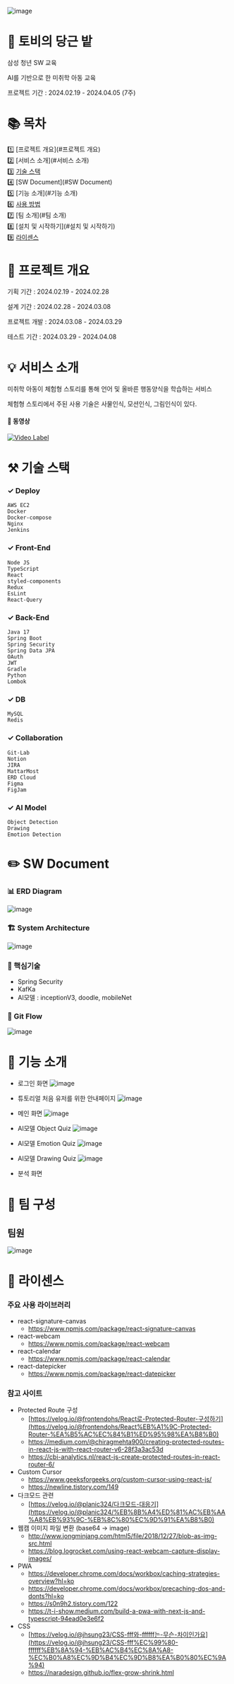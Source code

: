 ![image](https://github.com/Jiwon119/Toby-s-Carrot-Garden/assets/92111247/4a7667ab-c1a5-42aa-a999-b4ff2abd3036)


# 🐇 토비의 당근 밭
삼성 청년 SW 교육

AI를 기반으로 한 미취학 아동 교육

프로젝트 기간 : 2024.02.19 - 2024.04.05 (7주)

# 📚 목차

1️⃣ [프로젝트 개요](#프로젝트 개요)<br>
2️⃣ [서비스 소개](#서비스 소개)<br>
3️⃣ [기술 스택](#기술-스택)<br>
4️⃣ [SW Document](#SW Document)<br>
5️⃣ [기능 소개](#기능 소개)<br>
6️⃣ [사용 방법](#기여하기)<br>
7️⃣ [팀 소개](#팀 소개)<br>
8️⃣ [설치 및 시작하기](#설치 및 시작하기)<br>
9️⃣ [라이센스](#라이센스)<br>

# 🌳 프로젝트 개요

기획 기간 : 2024.02.19 - 2024.02.28

설계 기간 : 2024.02.28 - 2024.03.08

프로젝트 개발 : 2024.03.08 - 2024.03.29

테스트 기간 : 2024.03.29 - 2024.04.08


# 💡 서비스 소개
미취학 아동이 체험형 스토리를 통해 언어 및 올바른 행동양식을 학습하는 서비스

체험형 스토리에서 주된 사용 기술은 사물인식, 모션인식, 그림인식이 있다.

#### 🎦 동영상
[![Video Label](http://img.youtube.com/vi/JBYrgkJb9Wo/0.jpg)](https://youtu.be/JBYrgkJb9Wo)

# ⚒️ 기술 스택

### ✓ Deploy

`AWS EC2`<br>
`Docker`<br>
`Docker-compose`<br>
`Nginx`<br>
`Jenkins`<br>

### ✓ Front-End

`Node JS`<br>
`TypeScript`<br>
`React`<br>
`styled-components`<br>
`Redux`<br>
`EsLint`<br>
`React-Query`<br>

### ✓ Back-End

`Java 17`<br>
`Spring Boot`<br>
`Spring Security`<br>
`Spring Data JPA`<br>
`OAuth`<br>
`JWT`<br>
`Gradle`<br>
`Python`<br>
`Lombok`<br>


### ✓ DB

`MySQL`<br>
`Redis`<br>

### ✓ Collaboration

`Git-Lab`<br>
`Notion`<br>
`JIRA`<br>
`MattarMost`<br>
`ERD Cloud`<br>
`Figma`<br>
`FigJam`<br>

### ✓ AI Model

`Object Detection`<br>
`Drawing`<br>
`Emotion Detection`<br>

# ✏️ SW Document

### 📊 ERD Diagram
![image](https://github.com/Jiwon119/Toby-s-Carrot-Garden/assets/92111247/6f22dc6f-f26f-4d34-b83e-c40f8f168f31)

### 🏗 System Architecture
![image](https://github.com/Jiwon119/Toby-s-Carrot-Garden/assets/92111247/ddf344f3-53ed-4fef-9a02-5806a2c1d8af)

### 🔮 핵심기술
- Spring Security
- KafKa
- AI모델 : inceptionV3, doodle, mobileNet

### 🚀 Git Flow
![image](https://github.com/Jiwon119/Toby-s-Carrot-Garden/assets/92111247/52c69032-d23d-4953-acf4-53fcd62c282f)


<!-- # 📍 사용 방법
### 🎨 설치 및 시작하기 -->

# 💾 기능 소개
- 로그인 화면
![image](https://github.com/Jiwon119/Toby-s-Carrot-Garden/assets/92111247/325b79c3-861b-46f0-977f-2ede86c0c55d)  
  
  
- 튜토리얼 처음 유저를 위한 안내페이지
![image](https://github.com/Jiwon119/Toby-s-Carrot-Garden/assets/92111247/8c9df2c2-f35e-4918-988b-9f552be74b14)

  
- 메인 화면
![image](https://github.com/Jiwon119/Toby-s-Carrot-Garden/assets/92111247/827e48e9-f438-464a-89c6-cd52131b30e6)

  
- AI모델 Object Quiz
![image](https://github.com/Jiwon119/Toby-s-Carrot-Garden/assets/92111247/f1f30d41-4794-4ed9-b204-e5f81b61b4a1)
  
  
- AI모델 Emotion Quiz
![image](https://github.com/Jiwon119/Toby-s-Carrot-Garden/assets/92111247/63f4a6b6-2e90-4450-a63f-83509b3b870f)
  
  
- AI모델 Drawing Quiz
![image](https://github.com/Jiwon119/Toby-s-Carrot-Garden/assets/92111247/b01e2094-a3c7-4105-a97b-32d23bf206b5)
  
  
- 분석 화면


# 🐣 팀 구성

## 팀원
![image](https://github.com/Jiwon119/Toby-s-Carrot-Garden/assets/92111247/fa5ba8a6-038a-4c15-8c84-a1aa8d07a357)

<!-- <table>
  <tbody>
    <tr>
      <td align="center"><a href=""><img src="./asset/팀원소개.JPG" alt="팀원 이미지" ><br /><sub><b>팀장 : 김도하</b></sub></a><br /></td>
      <td align="center"><a href=""><img src="./asset/팀원소개.JPG" alt="팀원 이미지" ><br /><sub><b>BE 팀원 : 김지원</b></sub></a><br /></td>
      <td align="center"><a href=""><img src="./asset/팀원소개.JPG" alt="팀원 이미지" ><br /><sub><b>FE 팀원 : 김태훈</b></sub></a><br /></td>
      <td align="center"><a href=""><img src="./asset/팀원소개.JPG" alt="팀원 이미지" ><br /><sub><b>FE 팀원 : 오화석</b></sub></a><br /></td>
     <tr/>
      <td align="center"><a href=""><img src="" width="100px;" alt=""/><br /><sub><b>BE 팀원 : 이정은</b></sub></a><br /></td>
      <td align="center"><a href=""><img src="" width="100px;" alt=""/><br /><sub><b>BE 팀원 : 전우리</b></sub></a><br /></td>

    </tr>
  </tbody>
</table> -->

# 🎲 라이센스

### 주요 사용 라이브러리
- react-signature-canvas
    - https://www.npmjs.com/package/react-signature-canvas
- react-webcam
    - https://www.npmjs.com/package/react-webcam
- react-calendar
    - https://www.npmjs.com/package/react-calendar
- react-datepicker
    - https://www.npmjs.com/package/react-datepicker

### 참고 사이트
- Protected Route 구성
    - [https://velog.io/@frontendohs/React로-Protected-Router-구성하기](https://velog.io/@frontendohs/React%EB%A1%9C-Protected-Router-%EA%B5%AC%EC%84%B1%ED%95%98%EA%B8%B0)
    - https://medium.com/@chiragmehta900/creating-protected-routes-in-react-js-with-react-router-v6-28f3a3ac53d
    - https://cbi-analytics.nl/react-js-create-protected-routes-in-react-router-6/
- Custom Cursor
    - https://www.geeksforgeeks.org/custom-cursor-using-react-js/
    - https://newline.tistory.com/149
- 다크모드 관련
    - [https://velog.io/@planic324/다크모드-대응기](https://velog.io/@planic324/%EB%8B%A4%ED%81%AC%EB%AA%A8%EB%93%9C-%EB%8C%80%EC%9D%91%EA%B8%B0)
- 웹캠 이미지 파일 변환 (base64 → image)
    - http://www.jongminjang.com/html5/file/2018/12/27/blob-as-img-src.html
    - https://blog.logrocket.com/using-react-webcam-capture-display-images/
- PWA
    - https://developer.chrome.com/docs/workbox/caching-strategies-overview?hl=ko
    - https://developer.chrome.com/docs/workbox/precaching-dos-and-donts?hl=ko
    - https://s0n9h2.tistory.com/122
    - https://t-i-show.medium.com/build-a-pwa-with-next-js-and-typescript-94ead0e3e6f2
- CSS
    - [https://velog.io/@jhsung23/CSS-fff와-ffffff는-무슨-차이인가요](https://velog.io/@jhsung23/CSS-fff%EC%99%80-ffffff%EB%8A%94-%EB%AC%B4%EC%8A%A8-%EC%B0%A8%EC%9D%B4%EC%9D%B8%EA%B0%80%EC%9A%94)
    - https://naradesign.github.io/flex-grow-shrink.html
